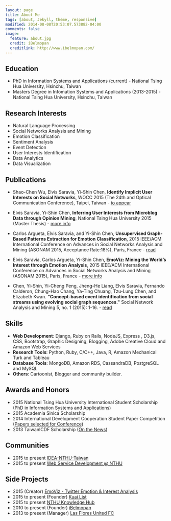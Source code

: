 ```yaml
---
layout: page
title: About Me
tags: [about, Jekyll, theme, responsive]
modified: 2014-08-08T20:53:07.573882-04:00
comments: false
image:
  feature: about.jpg
  credit: iBelmopan
  creditlink: http://www.ibelmopan.com/
---
```


## Education
- PhD in Information Systems and Applications (current) - National Tsing Hua University, Hsinchu, Taiwan
- Masters Degree in Infomation Systems and Applications (2013-2015) - National Tsing Hua University, Hsinchu, Taiwan


## Research Interests
- Natural Language Processing
- Social Networks Analysis and Mining
- Emotion Classification
- Sentiment Analysis
- Event Detection
- User Interests Identification
- Data Analytics
- Data Visualization

## Publications
- Shao-Chen Wu, Elvis Saravia, Yi-Shin Chen, **Identify Implicit User Interests on Social Networks**, WOCC 2015 (The 24th and Optical Communication Conference), Taipei, Taiwan - [to appear](http://www.wocc.org/wocc2015/)

- Elvis Saravia, Yi-Shin Chen, **Inferring User Interests from Microblog Data through Opinion Mining**, National Tsing Hua University 2015 (Master Thesis) - [more info](http://etd.lib.nctu.edu.tw/cgi-bin/gs32/hugsweb.cgi/ccd=RO6QLP/record?r1=1&h1=1)

- Carlos Argueta, Elvis Saravia, and Yi-Shin Chen, **Unsupervised Graph-Based Patterns Extraction for Emotion Classification**, 2015 IEEE/ACM International Conference on Advances in Social Networks Analysis and Mining (ASONAM 2015, Acceptance Rate:18%), Paris, France - [read](http://dl.acm.org/citation.cfm?id=2809419&CFID=561084894&CFTOKEN=14335128)

- Elvis Saravia, Carlos Argueta, Yi-Shin Chen, **EmoViz: Mining the World’s Interest through Emotion Analysis**, 2015 IEEE/ACM International Conference on Advances in Social Networks Analysis and Mining (ASONAM 2015), Paris, France - [more info](http://asonam.cpsc.ucalgary.ca/2015/AcceptedExhibitsAndDemos.php)

- Chen, Yi-Shin, Yi-Cheng Peng, Jheng-He Liang, Elvis Saravia, Fernando Calderon, Chung-Hao Chang, Ya-Ting Chuang, Tzu-Lung Chen, and Elizabeth Kwan. **"Concept-based event identification from social streams using evolving social graph sequences."** Social Network Analysis and Mining 5, no. 1 (2015): 1-16. - [read](http://link.springer.com/article/10.1007%2Fs13278-015-0269-x)


## Skills
- **Web Development**: Django, Ruby on Rails, NodeJS, Express , D3.js, CSS, Bootstrap, Graphic Designing, Blogging, Adobe Creative Cloud and Amazon Web Services
- **Research Tools**: Python, Ruby, C/C++, Java, R, Amazon Mechanical Turk and Tableau
- **Database Tools**: MongoDB, Amazon RDS, CassandraDB, PostgreSQL and MySQL 
- **Others**: Cartoonist, Blogger and community builder.

## Awards and Honors
- 2015 National Tsing Hua University International Student Scholarship (PhD in Information Systems and Applications)
- 2015 Academia Sinica Scholarship
- 2014 International Development Cooperation Student Paper Competition ([Papers selected for Conference](http://bit.ly/1g0wUfJ))
- 2013 TaiwanICDF Scholarship ([On the News](http://bit.ly/1g0xbiE ))


## Communities
- 2015 to present [IDEA-NTHU-Taiwan](https://github.com/IDEA-NTHU-Taiwan)
- 2015 to present [Web Service Development @ NTHU](https://www.facebook.com/groups/ISS.SOAD/)

## Side Projects
- 2015 (Creator) [EmoViz - Twitter Emotion & Interest Analysis](http://warm-oasis-5111.herokuapp.com/)
- 2015 to present (Founder) [Kuai List](http://www.kuailist.com) 
- 2015 to present [NTHU Knowledge Hub](https://github.com/NTHU-Knowledge-Hub)
- 2010 to present (Founder) [iBelmopan](http://www.ibelmopan.com)
- 2013 to present (Manager) [Las Flores United FC](https://www.facebook.com/pages/Las-Flores-United-FC/497355076975221?fref=ts)




